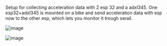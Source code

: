 Setup for collecting acceleration data with 2 esp 32 and a adxl345. One esp32+adxl345 is mounted on a bike and send acceleration data with esp now to the other esp, which lets you monitor it trough serail.


![image](https://github.com/user-attachments/assets/2e8ec30f-b1ed-4480-b4dd-95effdc3afd9)

![image](https://github.com/user-attachments/assets/0dd1233b-470c-4579-b380-72a97ac6d0fd)
